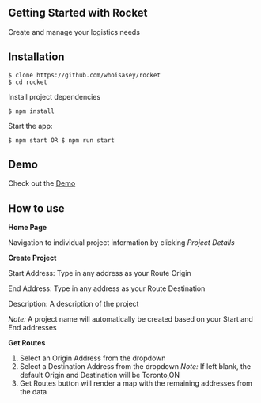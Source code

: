 ## Getting Started with Rocket

Create and manage your logistics needs

## Installation

```
$ clone https://github.com/whoisasey/rocket
$ cd rocket
```

Install project dependencies

```
$ npm install
```

Start the app:

```
$ npm start OR $ npm run start
```

## Demo

Check out the [Demo](https://whoisasey.github.io/rocket/)

## How to use

**Home Page**

Navigation to individual project information by clicking _Project Details_

**Create Project**

Start Address: Type in any address as your Route Origin

End Address: Type in any address as your Route Destination

Description: A description of the project

_Note:_ A project name will automatically be created based on your Start and End addresses

**Get Routes**

1. Select an Origin Address from the dropdown
2. Select a Destination Address from the dropdown
   _Note:_ If left blank, the default Origin and Destination will be Toronto,ON
3. Get Routes button will render a map with the remaining addresses from the data
